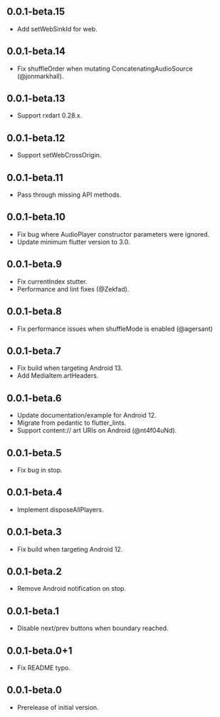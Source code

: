 ## 0.0.1-beta.15

* Add setWebSinkId for web.

## 0.0.1-beta.14

* Fix shuffleOrder when mutating ConcatenatingAudioSource (@jonmarkhall).

## 0.0.1-beta.13

* Support rxdart 0.28.x.

## 0.0.1-beta.12

* Support setWebCrossOrigin.

## 0.0.1-beta.11

* Pass through missing API methods.

## 0.0.1-beta.10

* Fix bug where AudioPlayer constructor parameters were ignored.
* Update minimum flutter version to 3.0.

## 0.0.1-beta.9

* Fix currentIndex stutter.
* Performance and lint fixes (@Zekfad).

## 0.0.1-beta.8

* Fix performance issues when shuffleMode is enabled (@agersant)

## 0.0.1-beta.7

* Fix build when targeting Android 13.
* Add MediaItem.artHeaders.

## 0.0.1-beta.6

* Update documentation/example for Android 12.
* Migrate from pedantic to flutter_lints.
* Support content:// art URIs on Android (@nt4f04uNd).

## 0.0.1-beta.5

* Fix bug in stop.

## 0.0.1-beta.4

* Implement disposeAllPlayers.

## 0.0.1-beta.3

* Fix build when targeting Android 12.

## 0.0.1-beta.2

* Remove Android notification on stop.

## 0.0.1-beta.1

* Disable next/prev buttons when boundary reached.

## 0.0.1-beta.0+1

* Fix README typo.

## 0.0.1-beta.0

* Prerelease of initial version.

